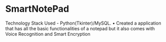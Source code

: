# SmartNotePad
Technology Stack Used - Python(Tkinter)/MySQL. • Created a application that has all the basic functionalities of a notepad but it also comes with Voice Recognition and Smart Encryption
